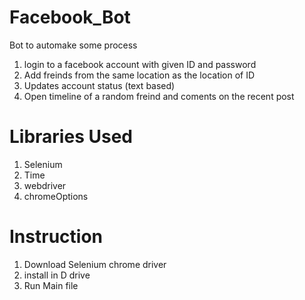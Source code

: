 # Facebook_Bot
Bot to automake some process
1. login to a facebook account with given ID and password
2. Add freinds from the same location as the location of ID
3. Updates account status (text based)
4. Open timeline of a random freind and coments on the recent post

# Libraries Used
1.	Selenium
2.	Time
3.  webdriver
4.  chromeOptions

# Instruction 
1.	Download Selenium chrome driver 
2.	install in D drive
3.  Run Main file
